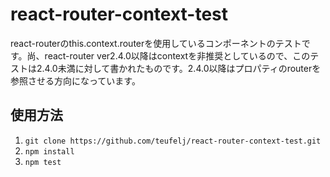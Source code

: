 # react-router-context-test

react-routerのthis.context.routerを使用しているコンポーネントのテストです。尚、react-router ver2.4.0以降はcontextを非推奨としているので、このテストは2.4.0未満に対して書かれたものです。2.4.0以降はプロパティのrouterを参照させる方向になっています。

## 使用方法
1. `git clone https://github.com/teufelj/react-router-context-test.git`
2. `npm install`
3. `npm test`
